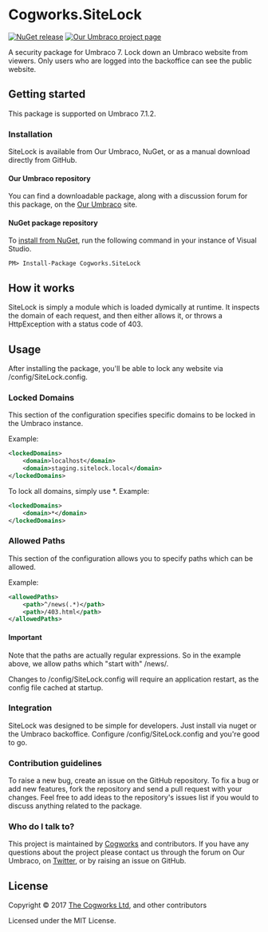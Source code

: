 # Cogworks.SiteLock

[![NuGet release](https://img.shields.io/nuget/v/Cogworks.SiteLock.svg)](https://www.nuget.org/packages/Cogworks.SiteLock)
[![Our Umbraco project page](https://img.shields.io/badge/our-umbraco-orange.svg)](https://our.umbraco.org/projects/website-utilities/sitelock/)

A security package for Umbraco 7. Lock down an Umbraco website from viewers. Only users who are logged into the backoffice can see the public website.

## Getting started

This package is supported on Umbraco 7.1.2.

### Installation
SiteLock is available from Our Umbraco, NuGet, or as a manual download directly from GitHub.

#### Our Umbraco repository
You can find a downloadable package, along with a discussion forum for this package, on the [Our Umbraco](https://our.umbraco.org/projects/website-utilities/sitelock/) site.

#### NuGet package repository
To [install from NuGet](https://www.nuget.org/packages/Cogworks.SiteLock/), run the following command in your instance of Visual Studio.

    PM> Install-Package Cogworks.SiteLock
	
## How it works
SiteLock is simply a module which is loaded dymically at runtime. It inspects the domain of each request, and then either allows it, or throws a HttpException with a status code of 403.
	
## Usage
After installing the package, you'll be able to lock any website via /config/SiteLock.config.

### Locked Domains
This section of the configuration specifies specific domains to be locked in the Umbraco instance.

Example:
~~~xml
<lockedDomains>
    <domain>localhost</domain>
    <domain>staging.sitelock.local</domain>
</lockedDomains>
~~~

To lock all domains, simply use *.
Example:
~~~xml
<lockedDomains>
    <domain>*</domain>
</lockedDomains>
~~~

### Allowed Paths
This section of the configuration allows you to specify paths which can be allowed. 

Example:
~~~xml
<allowedPaths>
	<path>^/news(.*)</path>
	<path>/403.html</path>
</allowedPaths>
~~~
  
#### Important  
Note that the paths are actually regular expressions. So in the example above, we allow paths which "start with" /news/. 

Changes to /config/SiteLock.config will require an application restart, as the config file cached at startup.   
	
### Integration
SiteLock was designed to be simple for developers. Just install via nuget or the Umbraco backoffice. Configure /config/SiteLock.config and you're good to go. 


### Contribution guidelines
To raise a new bug, create an issue on the GitHub repository. To fix a bug or add new features, fork the repository and send a pull request with your changes. Feel free to add ideas to the repository's issues list if you would to discuss anything related to the package.

### Who do I talk to?
This project is maintained by [Cogworks](http://www.thecogworks.com/) and contributors. If you have any questions about the project please contact us through the forum on Our Umbraco, on [Twitter](https://twitter.com/cogworks), or by raising an issue on GitHub.

## License
Copyright &copy; 2017 [The Cogworks Ltd](http://www.thecogworks.com/), and other contributors

Licensed under the MIT License.
